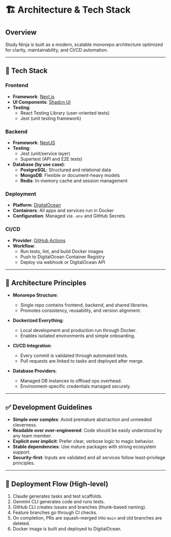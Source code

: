 # 🏗️ Architecture & Tech Stack

## Overview

Study Ninja is built as a modern, scalable monorepo architecture optimized for clarity, maintainability, and CI/CD automation.

---

## 🔧 Tech Stack

### Frontend

- **Framework**: [Next.js](https://nextjs.org/)
- **UI Components**: [Shadcn UI](https://ui.shadcn.com/)
- **Testing**:
  - React Testing Library (user-oriented tests)
  - Jest (unit testing framework)

### Backend

- **Framework**: [NestJS](https://nestjs.com/)
- **Testing**:
  - Jest (unit/service layer)
  - Supertest (API and E2E tests)
- **Database (by use case)**:
  - **PostgreSQL**: Structured and relational data
  - **MongoDB**: Flexible or document-heavy models
  - **Redis**: In-memory cache and session management

### Deployment

- **Platform**: [DigitalOcean](https://www.digitalocean.com/)
- **Containers**: All apps and services run in Docker
- **Configuration**: Managed via `.env` and GitHub Secrets

### CI/CD

- **Provider**: [GitHub Actions](https://docs.github.com/en/actions)
- **Workflow**:
  - Run tests, lint, and build Docker images
  - Push to DigitalOcean Container Registry
  - Deploy via webhook or DigitalOcean API

---

## 🧱 Architecture Principles

- **Monorepo Structure**:

  - Single repo contains frontend, backend, and shared libraries.
  - Promotes consistency, reusability, and version alignment.

- **Dockerized Everything**:

  - Local development and production run through Docker.
  - Enables isolated environments and simple onboarding.

- **CI/CD Integration**:

  - Every commit is validated through automated tests.
  - Pull requests are linked to tasks and deployed after merge.

- **Database Providers**:
  - Managed DB instances to offload ops overhead.
  - Environment-specific credentials managed securely.

---

## ✅ Development Guidelines

- **Simple over complex**: Avoid premature abstraction and unneeded cleverness.
- **Readable over over-engineered**: Code should be easily understood by any team member.
- **Explicit over implicit**: Prefer clear, verbose logic to magic behavior.
- **Stable dependencies**: Use mature packages with strong ecosystem support.
- **Security-first**: Inputs are validated and all services follow least-privilege principles.

---

## 🔄 Deployment Flow (High-level)

1. Claude generates tasks and test scaffolds.
2. Genmini CLI generates code and runs tests.
3. GitHub CLI creates issues and branches (thunk-based naming).
4. Feature branches go through CI checks.
5. On completion, PRs are squash-merged into `main` and old branches are deleted.
6. Docker image is built and deployed to DigitalOcean.
